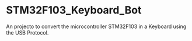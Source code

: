 # STM32F103_Keyboard_Bot
An projecto to convert the microcontroller STM32F103 in a Keyboard using the USB Protocol.
